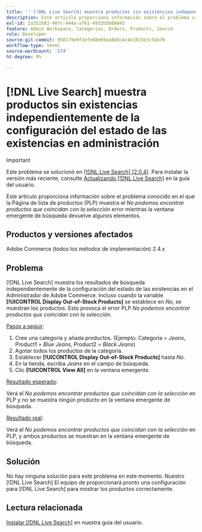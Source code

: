 ```yaml
---
title: '''[!DNL Live Search] muestra productos sin existencias independientemente de la configuración del estado de las existencias en "administración"'
description: Este artículo proporciona información sobre el problema conocido en el que la página de lista de productos (PLP) muestra el error *No podemos encontrar productos que coincidan con la selección* mientras que la ventana emergente de búsqueda devuelve algunos elementos.
exl-id: 2a351b83-407c-444a-a761-4932b5b88843
feature: Admin Workspace, Categories, Orders, Products, Search
role: Developer
source-git-commit: 958179e0f3efe08e65ea8b0c4c4e1015e3c5bb76
workflow-type: tm+mt
source-wordcount: '274'
ht-degree: 0%

---
```


# [!DNL Live Search] muestra productos sin existencias independientemente de la configuración del estado de las existencias en administración

>[!IMPORTANT]
>
>Este problema se solucionó en [[!DNL Live Search] [2.0.4]](https://experienceleague.adobe.com/docs/commerce-merchant-services/live-search/release-notes.html). Para instalar la versión más reciente, consulte [Actualizando [!DNL Live Search]](https://experienceleague.adobe.com/docs/commerce-merchant-services/live-search/onboard/install.html#update) en la guía del usuario.

Este artículo proporciona información sobre el problema conocido en el que la Página de lista de productos (PLP) muestra el *No podemos encontrar productos que coincidan con la selección* error mientras la ventana emergente de búsqueda devuelve algunos elementos.

## Productos y versiones afectados

Adobe Commerce (todos los métodos de implementación) 2.4.x

## Problema

[!DNL Live Search] muestra los resultados de búsqueda independientemente de la configuración del estado de las existencias en el Administrador de Adobe Commerce. Incluso cuando la variable **[!UICONTROL Display Out-of-Stock Products]** se establece en *No*, se muestran los productos. Esto provoca el error PLP *No podemos encontrar productos que coincidan con la selección*.

<u>Pasos a seguir</u>:

1. Cree una categoría y añada productos. (Ejemplo: Categoría = _Jeans_, Product1 = _Blue Jeans_, Product2 = _Black Jeans_)
1. Agotar todos los productos de la categoría.
1. Establecer **[!UICONTROL Display Out-of-Stock Products]** hasta *No*.
1. En la tienda, escriba *Jeans* en el campo de búsqueda.
1. Clic **[!UICONTROL View All]** en la ventana emergente.

<u>Resultado esperado</u>:

Verá el *No podemos encontrar productos que coincidan con la selección* en PLP y no se muestra ningún producto en la ventana emergente de búsqueda.

<u>Resultado real</u>:

Verá el *No podemos encontrar productos que coincidan con la selección* en PLP, y ambos productos se muestran en la ventana emergente de búsqueda.

## Solución

No hay ninguna solución para este problema en este momento. Nuestro [!DNL Live Search] El equipo de proporcionará pronto una configuración para [!DNL Live Search] para mostrar los productos correctamente.

## Lectura relacionada

[Instalar [!DNL Live Search]](https://docs.magento.com/user-guide/live-search/install.html) en nuestra guía del usuario.
